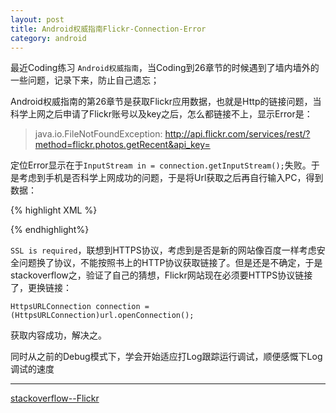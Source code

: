 ```yaml
---
layout: post
title: Android权威指南Flickr-Connection-Error
category: android
---
```


最近Coding练习 `Android权威指南`，当Coding到26章节的时候遇到了墙内墙外的一些问题，记录下来，防止自己遗忘；

Android权威指南的第26章节是获取Flickr应用数据，也就是Http的链接问题，当科学上网之后申请了Flickr账号以及key之后，怎么都链接不上，显示Error是：

> java.io.FileNotFoundException: http://api.flickr.com/services/rest/?method=flickr.photos.getRecent&api_key=
> 

定位Error显示在于`InputStream in = connection.getInputStream();`失败。于是考虑到手机是否科学上网成功的问题，于是将Url获取之后再自行输入PC，得到数据：

{% highlight XML %}

<rsp stat="fail">
    <err code="95" msg="SSL is required" />
</rsp>

{% endhighlight%}

`SSL is required`，联想到HTTPS协议，考虑到是否是新的网站像百度一样考虑安全问题换了协议，不能按照书上的HTTP协议获取链接了。但是还是不确定，于是stackoverflow之，验证了自己的猜想，Flickr网站现在必须要HTTPS协议链接了，更换链接：

`HttpsURLConnection connection = (HttpsURLConnection)url.openConnection();`

获取内容成功，解决之。

同时从之前的Debug模式下，学会开始适应打Log跟踪运行调试，顺便感慨下Log调试的速度


---

[stackoverflow--Flickr](http://stackoverflow.com/questions/24526274/ios-flickrkit-err-code-95-msg-ssl-is-required)
